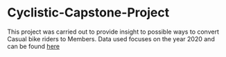 # Cyclistic-Capstone-Project

This project was carried out to provide insight to possible ways to convert Casual bike riders to Members.
Data used focuses on the year 2020 and can be found [here](https://divvy-tripdata.s3.amazonaws.com/index.html)
